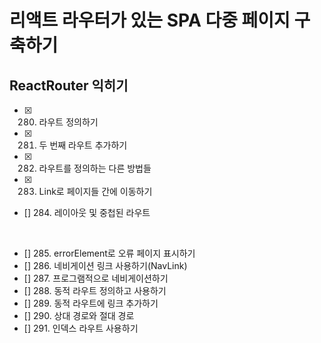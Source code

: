 # 리액트 라우터가 있는 SPA 다중 페이지 구축하기

## ReactRouter 익히기

- [x] 280. 라우트 정의하기
- [x] 281. 두 번째 라우트 추가하기
- [x] 282. 라우트를 정의하는 다른 방법들
- [x] 283. Link로 페이지들 간에 이동하기
- [] 284. 레이아웃 및 중첩된 라우트

<br/>

- [] 285. errorElement로 오류 페이지 표시하기
- [] 286. 네비게이션 링크 사용하기(NavLink)
- [] 287. 프로그램적으로 네비게이션하기
- [] 288. 동적 라우트 정의하고 사용하기
- [] 289. 동적 라우트에 링크 추가하기
- [] 290. 상대 경로와 절대 경로
- [] 291. 인덱스 라우트 사용하기
